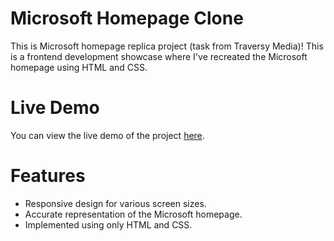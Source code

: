 # Microsoft Homepage Clone
This is Microsoft homepage replica project (task from Traversy Media)! This is a frontend development showcase where I've recreated the Microsoft homepage using HTML and CSS.

# Live Demo
You can view the live demo of the project [here](https://romazinkevich.github.io/MicrosoftHomepageClone/).

# Features
- Responsive design for various screen sizes.
- Accurate representation of the Microsoft homepage.
- Implemented using only HTML and CSS.
